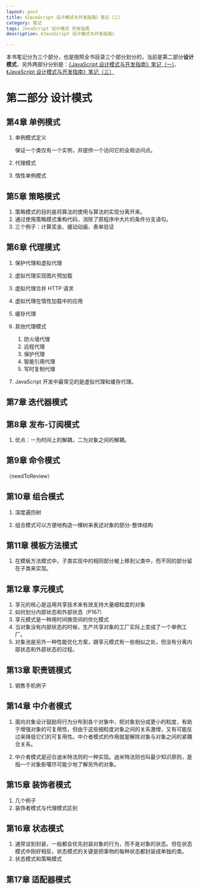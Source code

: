 ```yaml
---
layout: post
title: 《JavaScript 设计模式与开发指南》笔记（二）
category: 笔记
tags: JavaScript 设计模式 开发指南
description: 《JavaScript 设计模式与开发指南》

---
```


本书笔记分为三个部分，也是按照全书目录三个部分划分的，当前是第二部分**设计模式**，另外两部分分别是：[《JavaScript 设计模式与开发指南》笔记（一）](./2016-03-12-javascript-design-pattern-1.md)、[《JavaScript 设计模式与开发指南》笔记（三）](./2016-03-19-javascript-design-pattern-3.md)

# 第二部分 设计模式

## 第4章 单例模式

1. 单例模式定义

	保证一个类仅有一个实例，并提供一个访问它的全局访问点。
	
2. 代理模式
3. 惰性单例模式

## 第5章 策略模式

1. 策略模式的目的是将算法的使用与算法的实现分离开来。
2. 通过使用策略模式重构代码，消除了原程序中大片的条件分支语句。
3. 三个例子：计算奖金、缓动动画、表单验证

## 第6章 代理模式

1. 保护代理和虚拟代理
2. 虚拟代理实现图片预加载
3. 虚拟代理合并 HTTP 请求
4. 虚拟代理在惰性加载中的应用
5. 缓存代理
6. 其他代理模式

	1. 防火墙代理
	2. 远程代理
	3. 保护代理
	4. 智能引用代理
	5. 写时复制代理
	
7. JavaScript 开发中最常见的是虚拟代理和缓存代理。

## 第7章 迭代器模式

## 第8章 发布-订阅模式

1. 优点：一为时间上的解耦，二为对象之间的解耦。

## 第9章 命令模式

（needToReview）

## 第10章 组合模式

1. 深度遍历树

2. 组合模式可以方便地构造一棵树来表述对象的部分-整体结构

## 第11章 模板方法模式

1. 在模板方法模式中，子类实现中的相同部分被上移到父类中，而不同的部分留在子类来实现。

## 第12章 享元模式

1. 享元的核心是运用共享技术来有效支持大量细粒度的对象
2. 如何划分内部状态和外部状态（P167）
3. 享元模式是一种用时间换空间的优化模式
4. 当对象没有内部状态的时候，生产共享对象的工厂实际上变成了一个单例工厂。
5. 对象池是另外一种性能优化方案，跟享元模式有一些相似之处，但没有分离内部状态和外部状态的过程。

## 第13章 职责链模式

1. 销售手机例子

## 第14章 中介者模式

1. 面向对象设计鼓励将行为分布到各个对象中，把对象划分成更小的粒度，有助于增强对象的可复用性，但由于这些细粒度对象之间的关系激增，又有可能反过来降低它们的可复用性。中介者模式的作用就是解除对象与对象之间的紧耦合关系。

2. 中介者模式是迎合迪米特法则的一种实现。迪米特法则也叫最少知识原则，是指一个对象影噶尽可能少地了解另外的对象。

## 第15章 装饰者模式

1. 几个例子
2. 装饰者模式与代理模式区别

## 第16章 状态模式

1. 通常谈到封装，一般都会优先封装对象的行为，而不是对象的状态。但在状态模式中刚好相反，状态模式的关键是把事物的每种状态都封装成单独的类。
2. 状态模式和策略模式

## 第17章 适配器模式